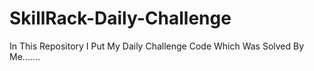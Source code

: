 # SkillRack-Daily-Challenge
In This Repository I Put My Daily Challenge Code Which Was Solved By Me.......
